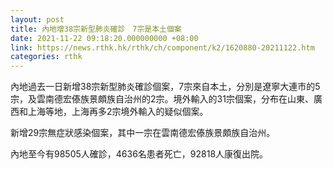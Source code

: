 ```yaml
---
layout: post
title: 內地增38宗新型肺炎確診　7宗是本土個案
date: 2021-11-22 09:18:20.000000000 +08:00
link: https://news.rthk.hk/rthk/ch/component/k2/1620880-20211122.htm
categories: rthk
---
```


內地過去一日新增38宗新型肺炎確診個案，7宗來自本土，分別是遼寧大連市的5宗，及雲南德宏傣族景頗族自治州的2宗。境外輸入的31宗個案，分布在山東、廣西和上海等地，上海再多2宗境外輸入的疑似個案。

新增29宗無症狀感染個案，其中一宗在雲南德宏傣族景頗族自治州。

內地至今有98505人確診，4636名患者死亡，92818人康復出院。
